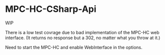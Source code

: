 # MPC-HC-CSharp-Api
WIP

There is a low test covrage due to bad implementation of the MPC-HC web interface. (It returns no response but a 302, no matter what you throw at it.)

Need to start the MPC-HC and enable WebInterface in the options. 

